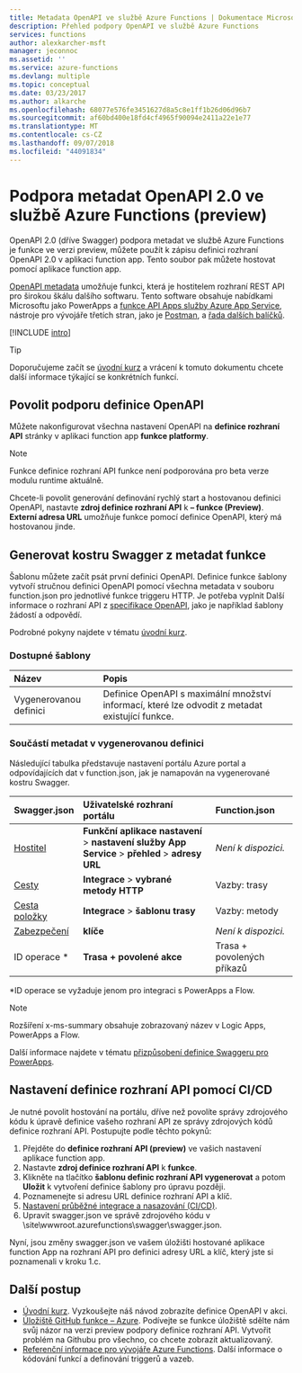 ```yaml
---
title: Metadata OpenAPI ve službě Azure Functions | Dokumentace Microsoftu
description: Přehled podpory OpenAPI ve službě Azure Functions
services: functions
author: alexkarcher-msft
manager: jeconnoc
ms.assetid: ''
ms.service: azure-functions
ms.devlang: multiple
ms.topic: conceptual
ms.date: 03/23/2017
ms.author: alkarche
ms.openlocfilehash: 68077e576fe3451627d8a5c8e1ff1b26d06d96b7
ms.sourcegitcommit: af60bd400e18fd4cf4965f90094e2411a22e1e77
ms.translationtype: MT
ms.contentlocale: cs-CZ
ms.lasthandoff: 09/07/2018
ms.locfileid: "44091834"
---
```

# <a name="openapi-20-metadata-support-in-azure-functions-preview"></a>Podpora metadat OpenAPI 2.0 ve službě Azure Functions (preview)
OpenAPI 2.0 (dříve Swagger) podpora metadat ve službě Azure Functions je funkce ve verzi preview, můžete použít k zápisu definici rozhraní OpenAPI 2.0 v aplikaci function app. Tento soubor pak můžete hostovat pomocí aplikace function app.

[OpenAPI metadata](http://swagger.io/) umožňuje funkci, která je hostitelem rozhraní REST API pro širokou škálu dalšího softwaru. Tento software obsahuje nabídkami Microsoftu jako PowerApps a [funkce API Apps služby Azure App Service](../app-service/app-service-web-overview.md), nástroje pro vývojáře třetích stran, jako je [Postman](https://www.getpostman.com/docs/importing_swagger), a [řada dalších balíčků](http://swagger.io/tools/).

[!INCLUDE [intro](../../includes/functions-bindings-intro.md)]

>[!TIP]
>Doporučujeme začít se [úvodní kurz](./functions-api-definition-getting-started.md) a vrácení k tomuto dokumentu chcete další informace týkající se konkrétních funkcí.

## <a name="enable"></a>Povolit podporu definice OpenAPI
Můžete nakonfigurovat všechna nastavení OpenAPI na **definice rozhraní API** stránky v aplikaci function app **funkce platformy**.

> [!NOTE]
> Funkce definice rozhraní API funkce není podporována pro beta verze modulu runtime aktuálně.

Chcete-li povolit generování definování rychlý start a hostovanou definici OpenAPI, nastavte **zdroj definice rozhraní API** k **– funkce (Preview)**. **Externí adresa URL** umožňuje funkce pomocí definice OpenAPI, který má hostovanou jinde.

## <a name="generate-definition"></a>Generovat kostru Swagger z metadat funkce
Šablonu můžete začít psát první definici OpenAPI. Definice funkce šablony vytvoří stručnou definici OpenAPI pomocí všechna metadata v souboru function.json pro jednotlivé funkce triggeru HTTP. Je potřeba vyplnit Další informace o rozhraní API z [specifikace OpenAPI](http://swagger.io/specification/), jako je například šablony žádostí a odpovědí.

Podrobné pokyny najdete v tématu [úvodní kurz](./functions-api-definition-getting-started.md).

### <a name="templates"></a>Dostupné šablony

|Název| Popis |
|:-----|:-----|
|Vygenerovanou definici|Definice OpenAPI s maximální množství informací, které lze odvodit z metadat existující funkce.|

### <a name="quickstart-details"></a>Součástí metadat v vygenerovanou definici

Následující tabulka představuje nastavení portálu Azure portal a odpovídajících dat v function.json, jak je namapován na vygenerované kostru Swagger.

|Swagger.json|Uživatelské rozhraní portálu|Function.json|
|:----|:-----|:-----|
|[Hostitel](http://swagger.io/specification/#fixed-fields-15)|**Funkční aplikace nastavení** > **nastavení služby App Service** > **přehled** > **adresy URL**|*Není k dispozici.*
|[Cesty](http://swagger.io/specification/#paths-object-29)|**Integrace** > **vybrané metody HTTP**|Vazby: trasy
|[Cesta položky](http://swagger.io/specification/#path-item-object-32)|**Integrace** > **šablonu trasy**|Vazby: metody
|[Zabezpečení](http://swagger.io/specification/#security-scheme-object-112)|**klíče**|*Není k dispozici.*|
|ID operace *|**Trasa + povolené akce**|Trasa + povolených příkazů|

\*ID operace se vyžaduje jenom pro integraci s PowerApps a Flow.
> [!NOTE]
> Rozšíření x-ms-summary obsahuje zobrazovaný název v Logic Apps, PowerApps a Flow.
>
> Další informace najdete v tématu [přizpůsobení definice Swaggeru pro PowerApps](https://powerapps.microsoft.com/tutorials/customapi-how-to-swagger/).

## <a name="CICD"></a>Nastavení definice rozhraní API pomocí CI/CD

 Je nutné povolit hostování na portálu, dříve než povolíte správy zdrojového kódu k úpravě definice vašeho rozhraní API ze správy zdrojových kódů definice rozhraní API. Postupujte podle těchto pokynů:

1. Přejděte do **definice rozhraní API (preview)** ve vašich nastavení aplikace function app.
  1. Nastavte **zdroj definice rozhraní API** k **funkce**.
  1. Klikněte na tlačítko **šablonu definic rozhraní API vygenerovat** a potom **Uložit** k vytvoření definice šablony pro úpravu později.
  1. Poznamenejte si adresu URL definice rozhraní API a klíč.
1. [Nastavení průběžné integrace a nasazování (CI/CD)](https://docs.microsoft.com/azure/azure-functions/functions-continuous-deployment#continuous-deployment-requirements).
2. Upravit swagger.json ve správě zdrojového kódu v \site\wwwroot\.azurefunctions\swagger\swagger.json.

Nyní, jsou změny swagger.json ve vašem úložišti hostované aplikace function App na rozhraní API pro definici adresy URL a klíč, který jste si poznamenali v kroku 1.c.

## <a name="next-steps"></a>Další postup
* [Úvodní kurz](functions-api-definition-getting-started.md). Vyzkoušejte náš návod zobrazíte definice OpenAPI v akci.
* [Úložiště GitHub funkce – Azure](https://github.com/Azure/Azure-Functions/). Podívejte se funkce úložiště sdělte nám svůj názor na verzi preview podpory definice rozhraní API. Vytvořit problém na Githubu pro všechno, co chcete zobrazit aktualizovaný.
* [Referenční informace pro vývojáře Azure Functions](functions-reference.md). Další informace o kódování funkcí a definování triggerů a vazeb.
